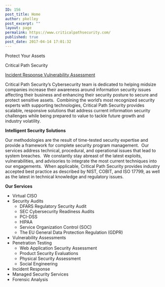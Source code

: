 ```yaml
---
ID: 156
post_title: Home
author: pkelley
post_excerpt: ""
layout: page
permalink: https://www.criticalpathsecurity.com/
published: true
post_date: 2017-04-14 17:01:32
---
```

<p>Protect Your Assets</p><p>Critical Path Security</p>		
			<a href="#">
						Incident Response
					</a>
			<a href="#">
						Vulnerability Assessment
					</a>
			<canvas id="canvas"></canvas>
<style>canvas {
  background: #232323;
}</style>
		<p>Critical Path Security’s Cybersecurity team is dedicated to helping midsize companies increase their awareness around information security issues affecting their business and enhancing their security posture to secure and protect sensitive assets.  Combining the world’s most recognized security experts with supporting technologies, Critical Path Security provides scalable, responsive solutions that address current information security challenges while being prepared to value to tackle future growth and industry volatility.</p><p><strong>Intelligent Security Solutions</strong></p><p>Our methodologies are the result of time-tested security expertise and provide a framework for complete security program management.  Our services address technical, procedural, and operational issues that lead to system breaches.  We constantly stay abreast of the latest exploits, vulnerabilities, and advisories to integrate the most current techniques into our engagements.  When applicable, Critical Path Security provides industry accepted best practice as described by NIST, COBIT, and ISO 17799, as well as the latest in technical knowledge and regulatory issues.</p><p><strong>Our Services</strong></p><ul><li>Virtual CISO</li><li>Security Audits<ul><li>DFARS Regulatory Security Audit</li><li>SEC Cybersecurity Readiness Audits</li><li>PCI-DSS</li><li>HIPAA</li><li>Service Organization Control (SOC)</li><li>The EU General Data Protection Regulation (GDPR)</li></ul></li><li>Vulnerability Assessments</li><li>Penetration Testing<ul><li>Web Application Security Assessment</li><li>Product Security Evaluations</li><li>Physical Security Assessment</li><li>Social Engineering</li></ul></li><li>Incident Response</li><li>Managed Security Services</li><li>Forensic Analysis</li></ul>